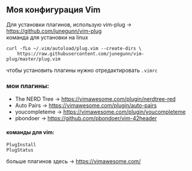 ## Моя конфигурация Vim  
Для установки плагинов, использую vim-plug -> https://github.com/junegunn/vim-plug  
команда для установки на linux
```
curl -fLo ~/.vim/autoload/plug.vim --create-dirs \
    https://raw.githubusercontent.com/junegunn/vim-plug/master/plug.vim
```
чтобы установить плагины нужно отредактировать `.vimrc`  

### мои плагины:  
* The NERD Tree -> https://vimawesome.com/plugin/nerdtree-red  
* Auto Pairs -> https://vimawesome.com/plugin/auto-pairs  
* youcompleteme -> https://vimawesome.com/plugin/youcompleteme  
* pbondoer -> https://github.com/pbondoer/vim-42header  
#### команды для vim:  
`PlugInstall`  
`PlugStatus`  

больше плагинов здесь -> https://vimawesome.com/
